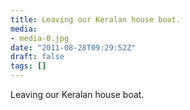 ```yaml
---
title: Leaving our Keralan house boat.
media:
- media-0.jpg
date: "2011-08-28T09:29:52Z"
draft: false
tags: []
---
```

Leaving our Keralan house boat.
